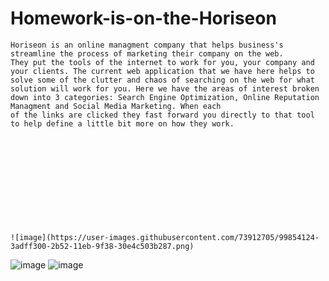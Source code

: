 # Homework-is-on-the-Horiseon

    Horiseon is an online managment company that helps business's streamline the process of marketing their company on the web.
    They put the tools of the internet to work for you, your company and your clients. The current web application that we have here helps to solve some of the clutter and chaos of searching on the web for what solution will work for you. Here we have the areas of interest broken down into 3 categories: Search Engine Optimization, Online Reputation Managment and Social Media Marketing. When each 
    of the links are clicked they fast forward you directly to that tool to help define a little bit more on how they work.












    ![image](https://user-images.githubusercontent.com/73912705/99854124-3adff300-2b52-11eb-9f38-30e4c503b287.png)
![image](https://user-images.githubusercontent.com/73912705/99854273-8397ac00-2b52-11eb-9d88-2e3b731d3f18.png)
![image](https://user-images.githubusercontent.com/73912705/99854297-8eead780-2b52-11eb-8369-9529a49d20af.png)